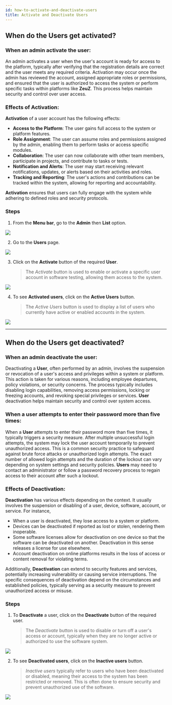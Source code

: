 ```yaml
---
id: how-to-activate-and-deactivate-users
title: Activate and Deactivate Users
---
```


## When do the Users get activated?

### When an admin activate the user:

An admin activates a user when the user's account is ready for access to the platform, typically after verifying that the registration details are correct and the user meets any required criteria. Activation may occur once the admin has reviewed the account, assigned appropriate roles or permissions, and ensured that the user is authorized to access the system or perform specific tasks within platforms like **ZeuZ**. This process helps maintain security and control over user access.

### Effects of Activation:

**Activation** of a user account has the following effects:
- **Access to the Platform**: The user gains full access to the system or platform features.
- **Role Assignment**: The user can assume roles and permissions assigned by the admin, enabling them to perform tasks or access specific modules.
- **Collaboration**: The user can now collaborate with other team members, participate in projects, and contribute to tasks or tests.
- **Notification and Alerts**: The user may start receiving relevant notifications, updates, or alerts based on their activities and roles.
- **Tracking and Reporting**: The user's actions and contributions can be tracked within the system, allowing for reporting and accountability.

**Activation** ensures that users can fully engage with the system while adhering to defined roles and security protocols.

### Steps

1. From the **Menu bar**, go to the **Admin** then **List** option.

![](/img/how-tos/how-to-activate-and-deactivate-users/user-list.png)

2. Go to the **Users** page.

![](/img/how-tos/how-to-activate-and-deactivate-users/users-page.png)

3. Click on the **Activate** button of the required **User**.
   > The *Activate* button is used to enable or activate a specific user account in software testing, allowing them access to the system.

![](/img/how-tos/how-to-activate-and-deactivate-users/activate-user.png)

4. To see **Activated users**, click on the **Active Users** button.
   > The *Active Users* button is used to display a list of users who currently have active or enabled accounts in the system.

![](/img/how-tos/how-to-activate-and-deactivate-users/active-users.png)

---

## When do the Users get deactivated?

### When an admin deactivate the user:

Deactivating a **User**, often performed by an admin, involves the suspension or revocation of a user's access and privileges within a system or platform. This action is taken for various reasons, including employee departures, policy violations, or security concerns. The process typically includes disabling login capabilities, removing access permissions, locking or freezing accounts, and revoking special privileges or services. **User** deactivation helps maintain security and control over system access.

### When a user attempts to enter their password more than five times:

When a **User** attempts to enter their password more than five times, it typically triggers a security measure. After multiple unsuccessful login attempts, the system may lock the user account temporarily to prevent unauthorized access. This is a common security practice to safeguard against brute force attacks or unauthorized login attempts. The exact number of allowed login attempts and the duration of the lockout can vary depending on system settings and security policies. **Users** may need to contact an administrator or follow a password recovery process to regain access to their account after such a lockout.

### Effects of Deactivation:

**Deactivation** has various effects depending on the context. It usually involves the suspension or disabling of a user, device, software, account, or service. For instance,  
- When a user is deactivated, they lose access to a system or platform.  
- Devices can be deactivated if reported as lost or stolen, rendering them inoperable.  
- Some software licenses allow for deactivation on one device so that the software can be deactivated on another. Deactivation in this sense releases a license for use elsewhere.  
- Account deactivation on online platforms results in the loss of access or content removal for violating terms.  

Additionally, **Deactivation** can extend to security features and services, potentially increasing vulnerability or causing service interruptions. The specific consequences of deactivation depend on the circumstances and established policies, typically serving as a security measure to prevent unauthorized access or misuse.

### Steps

1. To **Deactivate** a user, click on the **Deactivate** button of the required user.
   > The *Deactivate* button is used to disable or turn off a user's access or account, typically when they are no longer active or authorized to use the software system.

![](/img/how-tos/how-to-activate-and-deactivate-users/deactivate-user.png)

2. To see **Deactivated users**, click on the **Inactive users** button.
   > *Inactive users* typically refer to users who have been deactivated or disabled, meaning their access to the system has been restricted or removed. This is often done to ensure security and prevent unauthorized use of the software.

![](/img/how-tos/how-to-activate-and-deactivate-users/inactive-user.png)